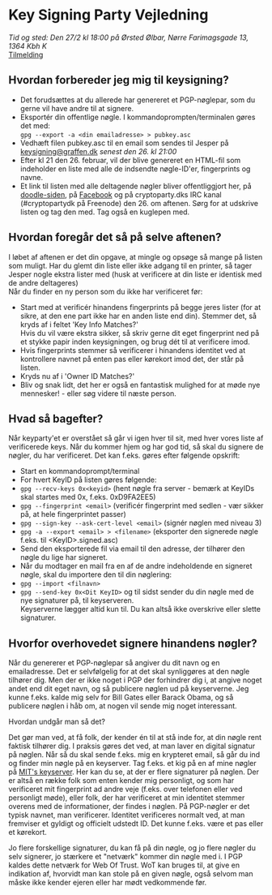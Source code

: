 # Key Signing Party Vejledning
*Tid og sted: Den 27/2 kl 18:00 på Ørsted Ølbar, Nørre Farimagsgade 13, 1364 Kbh K*  
[Tilmelding](http://doodle.com/ckh8btspqz8mxgrs)

## Hvordan forbereder jeg mig til keysigning?

* Det forudsættes at du allerede har genereret et PGP-nøglepar, som du gerne vil have andre til at signere.
* Eksportér din offentlige nøgle. I kommandoprompten/terminalen gøres det med:  
  `gpg --export -a <din emailadresse> > pubkey.asc`
* Vedhæft filen pubkey.asc til en email som sendes til Jesper på keysigning@graffen.dk *senest den 26. kl 21:00*
* Efter kl 21 den 26. februar, vil der blive genereret en HTML-fil som indeholder en liste med alle de indsendte nøgle-ID'er, fingerprints og navne.
* Et link til listen med alle deltagende nøgler bliver offentliggjort her, på [doodle-siden](http://doodle.com/ckh8btspqz8mxgrs), på [Facebook](https://www.facebook.com/events/857599447611478/) og på cryptoparty.dks IRC kanal (#cryptopartydk på Freenode) den 26. om aftenen. Sørg for at udskrive listen og tag den med. Tag også en kuglepen med.

## Hvordan foregår det så på selve aftenen?
I løbet af aftenen er det din opgave, at mingle og opsøge så mange på listen som muligt. Har du glemt din liste eller ikke adgang til en printer, så tager Jesper nogle ekstra lister med (husk at verificere at din liste er identisk med de andre deltageres)  
Når du finder en ny person som du ikke har verificeret før:

* Start med at verificér hinandens fingerprints på begge jeres lister (for at sikre, at den ene part ikke har en anden liste end din). Stemmer det, så kryds af i feltet 'Key Info Matches?'  
Hvis du vil være ekstra sikker, så skriv gerne dit eget fingerprint ned på et stykke papir inden keysigningen, og brug dét til at verificere imod.
* Hvis fingerprints stemmer så verificerer i hinandens identitet ved at kontrollere navnet på enten pas eller kørekort imod det, der står på listen.
* Kryds nu af i 'Owner ID Matches?'
* Bliv og snak lidt, det her er også en fantastisk mulighed for at møde nye mennesker! - eller søg videre til næste person.

## Hvad så bagefter?
Når keyparty'et er overstået så går vi igen hver til sit, med hver vores liste af verificerede keys. Når du kommer hjem og har god tid, så skal du signere
de nøgler, du har verificeret. Det kan f.eks. gøres efter følgende opskrift:

* Start en kommandoprompt/terminal
* For hvert KeyID på listen gøres følgende:
* `gpg --recv-keys 0x<keyid>` (hent nøgle fra server - bemærk at KeyIDs skal startes med 0x, f.eks. 0xD9FA2EE5)
* `gpg --fingerprint <email>` (verificér fingerprint med sedlen - vær sikker på, at hele fingerprintet passer)
* `gpg --sign-key --ask-cert-level <email>` (signér nøglen med niveau 3)
* `gpg -a --export <email> > <filename>` (eksporter den signerede nøgle f.eks. til &lt;KeyID>.signed.asc)
* Send den eksporterede fil via email til den adresse, der tilhører den nøgle du lige har signeret.
* Når du modtager en mail fra en af de andre indeholdende en signeret nøgle, skal du importere den til din nøglering:
* `gpg --import <filnavn>`
* `gpg --send-key 0x<Dit KeyID>` og til sidst sender du din nøgle med de nye signaturer på, til keyserveren.  
Keyserverne lægger altid kun til. Du kan altså ikke overskrive eller slette signaturer. 

## Hvorfor overhovedet signere hinandens nøgler?
Når du genererer et PGP-nøglepar så angiver du dit navn og en emailadresse. Det er selvfølgelig for at det skal synliggøres at den nøgle tilhører dig. Men der er ikke noget i PGP
der forhindrer dig i, at angive noget andet end dit eget navn, og så publicere nøglen ud på keyserverne. Jeg kunne f.eks. kalde mig selv for Bill Gates eller Barack Obama, og så publicere nøglen
i håb om, at nogen vil sende mig noget interessant.  
  
Hvordan undgår man så det?  

Det gør man ved, at få folk, der kender én til at stå inde for, at din nøgle rent faktisk tilhører dig. I praksis gøres det ved, at man laver en digital signatur på nøglen.
Når så du skal sende f.eks. mig en krypteret email, så går du ind og finder min nøgle på en keyserver. Tag f.eks. et kig på en af mine nøgler på [MIT's keyserver](http://pgp.mit.edu/pks/lookup?op=vindex&search=0x416C5A0DD9FA2EE5). 
Her kan du se, at der er flere signaturer på nøglen. Der er altså en række folk som enten kender mig personligt, og som har verificeret mit fingerprint ad andre veje (f.eks. over telefonen eller ved personligt møde), eller 
folk, der har verificeret at min identitet stemmer overens med de informationer, der findes i nøglen. På PGP-nøgler er det typisk navnet, man verificerer. Identitet verificeres normalt ved, at man fremviser et gyldigt og officielt udstedt ID. Det kunne
f.eks. være et pas eller et kørekort.  
  
Jo flere forskellige signaturer, du kan få på din nøgle, og jo flere nøgler du selv signerer, jo stærkere et "netværk" kommer din nøgle med i. I PGP kaldes dette netværk for
Web Of Trust. WoT kan bruges til, at give en indikation af, hvorvidt man kan stole på en given nøgle, også selvom man måske ikke kender ejeren eller har mødt vedkommende før.  

